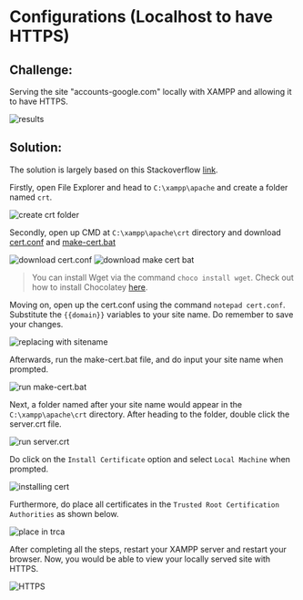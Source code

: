 # Configurations (Localhost to have HTTPS)

## Challenge: 

Serving the site "accounts-google.com" locally with XAMPP and allowing it to have HTTPS.

![results](img/localhost_to_https/https%20for%20accounts-google.png)

## Solution:

The solution is largely based on this Stackoverflow [link](https://stackoverflow.com/questions/64800565/how-to-create-valid-ssl-in-localhost-for-xampp). 

Firstly, open File Explorer and head to `C:\xampp\apache` and create a folder named `crt`.

![create crt folder](img/localhost_to_https/create%20the%20crt%20folder.png)

Secondly, open up CMD at `C:\xampp\apache\crt` directory and download [cert.conf](https://gist.githubusercontent.com/turtlepod/3b8d8d0eef29de019951aa9d9dcba546/raw/518d3a96b7bb03494ada4f2ebde8325fb6ba6966/cert.conf) and [make-cert.bat](https://gist.githubusercontent.com/turtlepod/e94928cddbfc46cfbaf8c3e5856577d0/raw/7742d25246d0617629b23cc6fe7eabbd89078fa6/make-cert.bat)

![download cert.conf](img/localhost_to_https/downloading%20cert%20conf.png)
![download make cert bat](img/localhost_to_https/downloading%20make%20cert%20bat.png)

> You can install Wget via the command `choco install wget`. Check out how to install Chocolatey [here](https://chocolatey.org/install).

Moving on, open up the cert.conf using the command `notepad cert.conf`. Substitute the `{{domain}}` variables to your site name. Do remember to save your changes.

![replacing with sitename](img/localhost_to_https/changed%20domain%20to%20yr%20site.png)

Afterwards, run the make-cert.bat file, and do input your site name when prompted.

![run make-cert.bat](img/localhost_to_https/run%20make%20cert%20bat.png)

Next, a folder named after your site name would appear in the `C:\xampp\apache\crt` directory. After heading to the folder, double click the server.crt file.

![run server.crt](img/localhost_to_https/double%20click%20server%20crt.png)

Do click on the `Install Certificate` option and select `Local Machine` when prompted.

![installing cert](img/localhost_to_https/installing%20cert.png)

Furthermore, do place all certificates in the `Trusted Root Certification Authorities` as shown below.

![place in trca](img/localhost_to_https/place%20in%20trusted%20root%20cert%20auth.png)

After completing all the steps, restart your XAMPP server and restart your browser. Now, you would be able to view your locally served site with HTTPS.

![HTTPS](img/localhost_to_https/https%20for%20accounts-google.png)